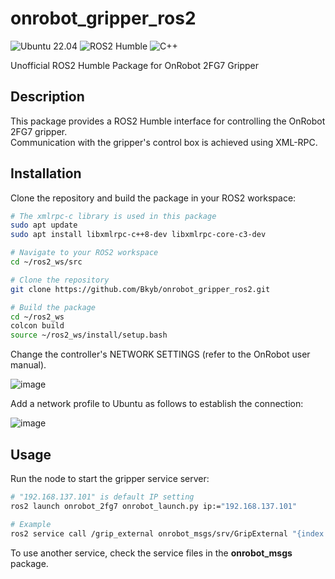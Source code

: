 # onrobot_gripper_ros2
![Ubuntu 22.04](https://img.shields.io/badge/Ubuntu-22.04-orange)  ![ROS2 Humble](https://img.shields.io/badge/ROS2-Humble-blue)  ![C++](https://img.shields.io/badge/C++-00599C?style=flat&logo=cplusplus&logoColor=white)

Unofficial ROS2 Humble Package for OnRobot 2FG7 Gripper

## Description
This package provides a ROS2 Humble interface for controlling the OnRobot 2FG7 gripper.  
Communication with the gripper's control box is achieved using XML-RPC.

## Installation
Clone the repository and build the package in your ROS2 workspace:

```bash
# The xmlrpc-c library is used in this package
sudo apt update
sudo apt install libxmlrpc-c++8-dev libxmlrpc-core-c3-dev

# Navigate to your ROS2 workspace
cd ~/ros2_ws/src

# Clone the repository
git clone https://github.com/Bkyb/onrobot_gripper_ros2.git

# Build the package
cd ~/ros2_ws
colcon build
source ~/ros2_ws/install/setup.bash
```

Change the controller's NETWORK SETTINGS (refer to the OnRobot user manual).

![image](https://github.com/user-attachments/assets/999d0239-f33e-4373-82f2-67d1127f5bc3)


Add a network profile to Ubuntu as follows to establish the connection:

![image](https://github.com/user-attachments/assets/15aa1b98-0470-40d8-a852-e6d770f50572)

## Usage
Run the node to start the gripper service server:
```bash
# "192.168.137.101" is default IP setting
ros2 launch onrobot_2fg7 onrobot_launch.py ip:="192.168.137.101"
```
```bash
# Example
ros2 service call /grip_external onrobot_msgs/srv/GripExternal "{index: 0, width: 40.0, force: 20, speed: 10, is_wait: true}" 
```
To use another service, check the service files in the **onrobot_msgs** package.

